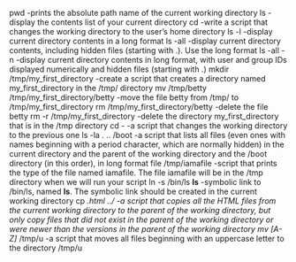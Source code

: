 pwd -prints the absolute path name of the current working directory
ls -display the contents list of your current directory
cd -write a script that changes the working directory to the user’s home directory
ls -l -display current directory contents in a long format
ls -all -display current directory contents, including hidden files (starting with .). Use the long format
ls -all -n -display current directory contents in long format, with user and group IDs displayed numerically and hidden files (starting with .)
mkdir /tmp/my_first_directory -create a script that creates a directory named my_first_directory in the /tmp/ directory
mv /tmp/betty /tmp/my_first_directory/betty -move the file betty from /tmp/ to /tmp/my_first_directory
rm /tmp/my_first_directory/betty -delete the file betty
rm -r /tmp/my_first_directory -delete the directory my_first_directory that is in the /tmp directory
cd - -a script that changes the working directory to the previous one
ls -la . .. /boot -a script that lists all files (even ones with names beginning with a period character, which are normally hidden) in the current directory and the parent of the working directory and the /boot directory (in this order), in long format
file /tmp/iamafile -script that prints the type of the file named iamafile. The file iamafile will be in the /tmp directory when we will run your script
ln -s /bin/ls __ls__ -symbolic link to /bin/ls, named __ls__. The symbolic link should be created in the current working directory
cp *.html ../ -a script that copies all the HTML files from the current working directory to the parent of the working directory, but only copy files that did not exist in the parent of the working directory or were newer than the versions in the parent of the working directory
mv [A-Z]* /tmp/u -a script that moves all files beginning with an uppercase letter to the directory /tmp/u
 


